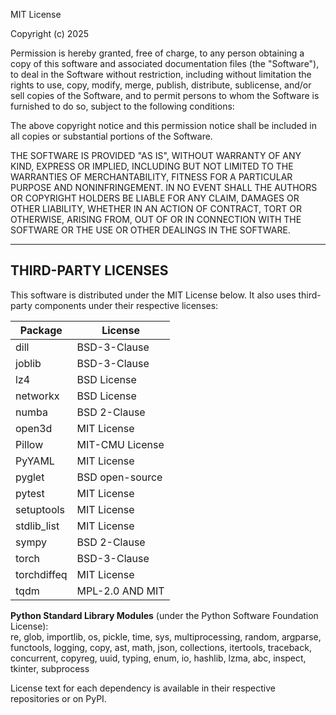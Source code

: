 MIT License

Copyright (c) 2025 

Permission is hereby granted, free of charge, to any person obtaining a copy
of this software and associated documentation files (the "Software"), to deal
in the Software without restriction, including without limitation the rights
to use, copy, modify, merge, publish, distribute, sublicense, and/or sell
copies of the Software, and to permit persons to whom the Software is
furnished to do so, subject to the following conditions:

The above copyright notice and this permission notice shall be included in
all copies or substantial portions of the Software.

THE SOFTWARE IS PROVIDED "AS IS", WITHOUT WARRANTY OF ANY KIND, EXPRESS OR
IMPLIED, INCLUDING BUT NOT LIMITED TO THE WARRANTIES OF MERCHANTABILITY,
FITNESS FOR A PARTICULAR PURPOSE AND NONINFRINGEMENT. IN NO EVENT SHALL THE
AUTHORS OR COPYRIGHT HOLDERS BE LIABLE FOR ANY CLAIM, DAMAGES OR OTHER
LIABILITY, WHETHER IN AN ACTION OF CONTRACT, TORT OR OTHERWISE, ARISING FROM,
OUT OF OR IN CONNECTION WITH THE SOFTWARE OR THE USE OR OTHER DEALINGS IN
THE SOFTWARE.
 


---
 
## THIRD-PARTY LICENSES
This software is distributed under the MIT License below. It also uses third-party components under their respective licenses:

| Package         | License           |
|-----------------|------------------|
| dill            | BSD-3-Clause     |
| joblib          | BSD-3-Clause     |
| lz4             | BSD License      |
| networkx        | BSD License      |
| numba           | BSD 2-Clause     |
| open3d          | MIT License      |
| Pillow          | MIT-CMU License  |
| PyYAML          | MIT License      |
| pyglet          | BSD open-source  |
| pytest          | MIT License      |
| setuptools      | MIT License      |
| stdlib_list     | MIT License      |
| sympy           | BSD 2-Clause     |
| torch           | BSD-3-Clause     |
| torchdiffeq     | MIT License      |
| tqdm            | MPL-2.0 AND MIT  | 

**Python Standard Library Modules** (under the Python Software Foundation License):  
re, glob, importlib, os, pickle, time, sys, multiprocessing, random, argparse, functools, logging, copy, ast, math, json, collections, itertools, traceback, concurrent, copyreg, uuid, typing, enum, io, hashlib, lzma, abc, inspect, tkinter, subprocess

License text for each dependency is available in their respective repositories or on PyPI.